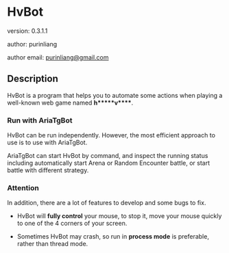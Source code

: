 # HvBot

version: 0.3.1.1

author: purinliang

author email: purinliang@gmail.com

## Description

HvBot is a program that helps you to automate some actions when playing a well-known web game named __h*****v****__.

### Run with AriaTgBot

HvBot can be run independently. However, the most efficient approach to use is to use with AriaTgBot.

AriaTgBot can start HvBot by command, and inspect the running status including automatically start Arena or Random
Encounter battle, or start battle with different strategy.

### Attention

In addition, there are a lot of features to develop and some bugs to fix.

- HvBot will **fully control** your mouse, to stop it, move your mouse quickly to one of the 4 corners of your screen.

- Sometimes HvBot may crash, so run in **process mode** is preferable, rather than thread mode.
